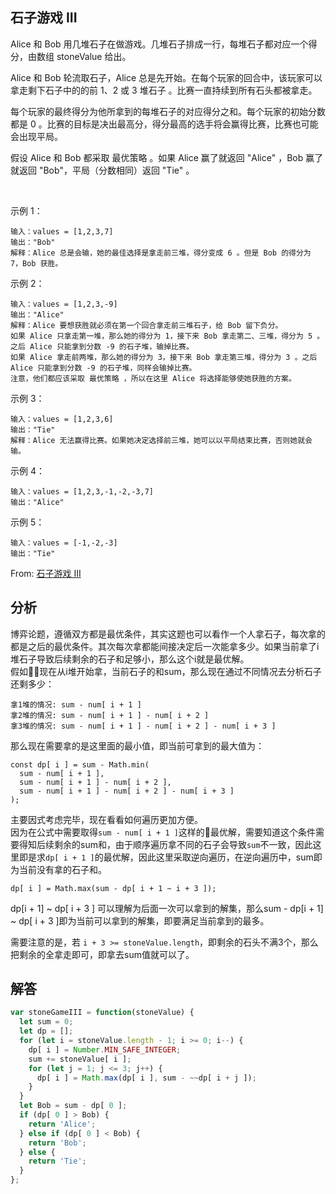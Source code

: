 ## 石子游戏 III

Alice 和 Bob 用几堆石子在做游戏。几堆石子排成一行，每堆石子都对应一个得分，由数组 stoneValue 给出。

Alice 和 Bob 轮流取石子，Alice 总是先开始。在每个玩家的回合中，该玩家可以拿走剩下石子中的的前 1、2 或 3 堆石子 。比赛一直持续到所有石头都被拿走。

每个玩家的最终得分为他所拿到的每堆石子的对应得分之和。每个玩家的初始分数都是 0 。比赛的目标是决出最高分，得分最高的选手将会赢得比赛，比赛也可能会出现平局。

假设 Alice 和 Bob 都采取 最优策略 。如果 Alice 赢了就返回 "Alice" ，Bob 赢了就返回 "Bob"，平局（分数相同）返回 "Tie" 。

 

示例 1：
```
输入：values = [1,2,3,7]
输出："Bob"
解释：Alice 总是会输，她的最佳选择是拿走前三堆，得分变成 6 。但是 Bob 的得分为 7，Bob 获胜。
```
示例 2：
```
输入：values = [1,2,3,-9]
输出："Alice"
解释：Alice 要想获胜就必须在第一个回合拿走前三堆石子，给 Bob 留下负分。
如果 Alice 只拿走第一堆，那么她的得分为 1，接下来 Bob 拿走第二、三堆，得分为 5 。之后 Alice 只能拿到分数 -9 的石子堆，输掉比赛。
如果 Alice 拿走前两堆，那么她的得分为 3，接下来 Bob 拿走第三堆，得分为 3 。之后 Alice 只能拿到分数 -9 的石子堆，同样会输掉比赛。
注意，他们都应该采取 最优策略 ，所以在这里 Alice 将选择能够使她获胜的方案。
```
示例 3：
```
输入：values = [1,2,3,6]
输出："Tie"
解释：Alice 无法赢得比赛。如果她决定选择前三堆，她可以以平局结束比赛，否则她就会输。
```
示例 4：
```
输入：values = [1,2,3,-1,-2,-3,7]
输出："Alice"
```
示例 5：
```
输入：values = [-1,-2,-3]
输出："Tie"
```

From: [石子游戏 III](https://leetcode-cn.com/problems/stone-game-iii)

## 分析
博弈论题，遵循双方都是最优条件，其实这题也可以看作一个人拿石子，每次拿的都是之后的最优条件。其次每次拿都能间接决定后一次能拿多少。如果当前拿了i堆石子导致后续剩余的石子和足够小，那么这个i就是最优解。  
假如现在从i堆开始拿，当前石子的和sum，那么现在通过不同情况去分析石子还剩多少：
```
拿1堆的情况: sum - num[ i + 1 ]
拿2堆的情况: sum - num[ i + 1 ] - num[ i + 2 ]
拿3堆的情况: sum - num[ i + 1 ] - num[ i + 2 ] - num[ i + 3 ]
```
那么现在需要拿的是这里面的最小值，即当前可拿到的最大值为：
```
const dp[ i ] = sum - Math.min(
  sum - num[ i + 1 ],
  sum - num[ i + 1 ] - num[ i + 2 ],
  sum - num[ i + 1 ] - num[ i + 2 ] - num[ i + 3 ]
);
```
主要因式考虑完毕，现在看看如何遍历更加方便。   
因为在公式中需要取得`sum - num[ i + 1 ]`这样的最优解，需要知道这个条件需要得知后续剩余的sum和，由于顺序遍历拿不同的石子会导致`sum`不一致，因此这里即是求`dp[ i + 1 ]`的最优解，因此这里采取逆向遍历，在逆向遍历中，sum即为当前没有拿的石子和。
```
dp[ i ] = Math.max(sum - dp[ i + 1 ~ i + 3 ]);
```
dp[i + 1] ~ dp[ i + 3 ] 可以理解为后面一次可以拿到的解集，那么sum - dp[i + 1] ~ dp[ i + 3 ]即为当前可以拿到的解集，即要满足当前拿到的最多。

需要注意的是，若 `i + 3 >= stoneValue.length`，即剩余的石头不满3个，那么把剩余的全拿走即可，即拿去sum值就可以了。

## 解答
```javascript
var stoneGameIII = function(stoneValue) {
  let sum = 0;
  let dp = [];
  for (let i = stoneValue.length - 1; i >= 0; i--) {
    dp[ i ] = Number.MIN_SAFE_INTEGER;
    sum += stoneValue[ i ];
    for (let j = 1; j <= 3; j++) {
      dp[ i ] = Math.max(dp[ i ], sum - ~~dp[ i + j ]);
    }
  }
  let Bob = sum - dp[ 0 ];
  if (dp[ 0 ] > Bob) {
    return 'Alice';
  } else if (dp[ 0 ] < Bob) {
    return 'Bob';
  } else {
    return 'Tie';
  }
};
```